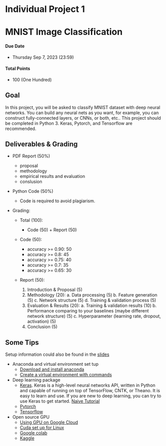 # Individual Project 1
# MNIST Image Classification

#### Due Date
* Thursday Sep 7, 2023 (23:59)

#### Total Points
* 100 (One Hundred)

## Goal
In this project, you will be asked to classify MNIST dataset with deep neural networks. You can build any neural nets as you want, for example, you can construct fully-connected layers, or CNNs, or both, etc.. This project should be completed in Python 3. Keras, Pytorch, and Tensorflow are recommended.

## Deliverables & Grading
* PDF Report (50%)
    * proposal
    * methodology
    * empirical results and evaluation
    * conslusion
    
* Python Code (50%)
    * Code is required to avoid plagiarism.
   
* Grading:
  * Total (100):
    * Code (50) + Report (50)

  * Code (50):
    * accuracy >= 0.90: 50
    * accuracy >= 0.8: 45
    * accuracy >= 0.75: 40
    * accuracy >= 0.7: 35
    * accuracy >= 0.65: 30

  * Report (50):
    1. Introduction & Proposal (5)
    2. Methodology (20):
        a. Data processing (5)
        b. Feature generation (5)
        c. Network structure (5)
        d. Training & validation process (5)
    3. Evaluation & Results (20):
        a. Training & validation results (10)
        b. Performance comparing to your baselines (maybe different network structure) (5)
        c. Hyperparameter (learning rate, dropout, activation) (5)
    4. Conclusion (5)

## Some Tips
Setup information could also be found in the [slides](https://docs.google.com/presentation/d/1yk-6ns706YAiDXM7nuTowcwhXaxs9hYFQ4-Ugpg_Vqg/edit?usp=sharing)
* Anaconda and virtual environment set tup
   * [Download and install anaconda](https://www.anaconda.com/distribution/)
   * [Create a virtual environment with commands](https://conda.io/projects/conda/en/latest/user-guide/tasks/manage-environments.html#creating-an-environment-with-commands)
* Deep learning package
   * [Keras](https://keras.io/). Keras is a high-level neural networks API, written in Python and capable of running on top of TensorFlow, CNTK, or Theano. It is easy to learn and use. If you are new to deep learning, you can try to use Keras to get started. [Naive Tutorial](https://github.com/yanhuata/DS504CS586-S20/blob/master/project2/keras_tutorial.ipynb)
   * [Pytorch](https://pytorch.org/tutorials/)
   * [Tensorflow](https://www.tensorflow.org/tutorials)
* Open source GPU
   * [Using GPU on Google Cloud](https://github.com/yanhuata/DS504CS586-S20/blob/master/project2/keras_tutorial.ipynb)
   * [Cuda set up for Linux](https://docs.google.com/document/d/1rioVwqvZCbn58a_5wqs5aT3YbRsiPXs9KmIuYhmM1gY/edit?usp=sharing)
   * [Google colab](https://colab.research.google.com/notebooks/gpu.ipynb)
   * [Kaggle](https://www.kaggle.com/dansbecker/running-kaggle-kernels-with-a-gpu)

